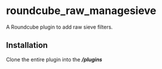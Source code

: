 roundcube_raw_managesieve
=========================

A Roundcube plugin to add raw sieve filters.

## Installation

Clone the entire plugin into the <b><i><your-roundcube-installation-folder>/plugins</i></b>









